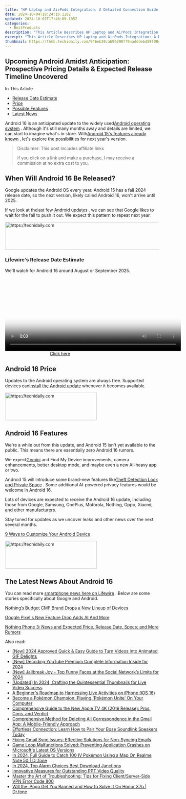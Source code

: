 ```yaml
---
title: "HP Laptop and AirPods Integration: A Detailed Connection Guide for Easy Listening Experience"
date: 2024-10-04T18:24:16.118Z
updated: 2024-10-07T17:46:05.105Z
categories:
  - BestProducts
description: "This Article Describes HP Laptop and AirPods Integration: A Detailed Connection Guide for Easy Listening Experience"
excerpt: "This Article Describes HP Laptop and AirPods Integration: A Detailed Connection Guide for Easy Listening Experience"
thumbnail: https://thmb.techidaily.com/946eb20cab96390f79aadddebd59f08cdd8697ebfd4d415c6dfeb99e2e1d4fd0.jpg
---
```


## Upcoming Android Amidst Anticipation: Prospective Pricing Details & Expected Release Timeline Uncovered

In This Article

* [Release Date Estimate](https://www.lifewire.com/#toc-when-will-android-16-be-released)
* [Price](https://www.lifewire.com/#toc-android-16-price)
* [Possible Features](https://www.lifewire.com/#toc-android-16-features)
* [Latest News](https://www.lifewire.com/#toc-the-latest-news-about-android-16)

 Android 16 is an anticipated update to the widely used[Android operating system](https://www.lifewire.com/what-is-google-android-1616887) . Although it's still many months away and details are limited, we can start to imagine what's in store. With[Android 15's features already known](https://www.lifewire.com/android-15-7547471) , let's explore the possibilities for next year's version.

>  Disclaimer: This post includes affiliate links
>
>  If you click on a link and make a purchase, I may receive a commission at no extra cost to you.
>

## When Will Android 16 Be Released?

 Google updates the Android OS every year. Android 15 has a fall 2024 release date, so the next version, likely called Android 16, won't arrive until 2025.

 If we look at the[last few Android updates](https://www.lifewire.com/android-versions-4173277) , we can see that Google likes to wait for the fall to push it out. We expect this pattern to repeat next year.

<!-- affiliate ads begin -->
<a href="https://appsumo.8odi.net/c/5597632/2123737/7443" target="_top" id="2123737">
  <img src="//a.impactradius-go.com/display-ad/7443-2123737" border="0" alt="https://techidaily.com" width="728" height="90"/>
</a>
<img height="0" width="0" src="https://appsumo.8odi.net/i/5597632/2123737/7443" style="position:absolute;visibility:hidden;" border="0" />
<!-- affiliate ads end -->

### Lifewire's Release Date Estimate

We'll watch for Android 16 around August or September 2025.

<!-- affiliate ads begin -->
<span id="1938141">
					<video width="576" height="240" style="cursor:pointer"
           poster="//a.impactradius-go.com/display-clicktoplayimage/1938141.png"
           onclick="if(!this.playClicked){this.play();this.setAttribute('controls',true);this.playClicked=true;}">
	   <source src="//a.impactradius-go.com/display-ad/22993-1938141">
	   <img src="//a.impactradius-go.com/display-clicktoplayimage/1938141.png" style="border: none; height: 100%; width: 100%; object-fit: contain">
	</video>
	<div style="width:360px;text-align:center"><a href="javascript:window.open(decodeURIComponent('https%3A%2F%2Fhomestyler.sjv.io%2Fc%2F5597632%2F1938141%2F22993'), '_blank');void(0);">Click here</a></div>
</span>
<img height="0" width="0" src="https://imp.pxf.io/i/5597632/1938141/22993" style="position:absolute;visibility:hidden;" border="0" />
<!-- affiliate ads end -->

## Android 16 Price

 Updates to the Android operating system are always free. Supported devices can[install the Android update](https://www.lifewire.com/update-your-android-os-121662) whenever it becomes available.  

<!-- affiliate ads begin -->
<a href="https://aligracehair.sjv.io/c/5597632/2135399/19272" target="_top" id="2135399">
  <img src="//a.impactradius-go.com/display-ad/19272-2135399" border="0" alt="https://techidaily.com" width="300" height="90"/>
</a>
<img height="0" width="0" src="https://aligracehair.sjv.io/i/5597632/2135399/19272" style="position:absolute;visibility:hidden;" border="0" />
<!-- affiliate ads end -->

## Android 16 Features

 We're a while out from this update, and Android 15 isn't yet available to the public. This means there are essentially zero Android 16 rumors.

 We expect[Gemini](https://www.lifewire.com/what-is-google-bard-7151624) and Find My Device improvements, camera enhancements, better desktop mode, and maybe even a new AI-heavy app or two.

 Android 15 will introduce some brand-new features like[Theft Detection Lock and Private Space](https://blog.google/products/android/android-theft-protection/) . Some additional AI-powered privacy features would be welcome in Android 16.

 Lots of devices are expected to receive the Android 16 update, including those from Google, Samsung, OnePlus, Motorola, Nothing, Oppo, Xiaomi, and other manufacturers.

 Stay tuned for updates as we uncover leaks and other news over the next several months.

[9 Ways to Customize Your Android Device](https://www.lifewire.com/customizing-your-android-4021844)

<!-- affiliate ads begin -->
<a href="https://appsumo.8odi.net/c/5597632/2137393/7443" target="_top" id="2137393">
  <img src="//a.impactradius-go.com/display-ad/7443-2137393" border="0" alt="https://techidaily.com" width="300" height="90"/>
</a>
<img height="0" width="0" src="https://appsumo.8odi.net/i/5597632/2137393/7443" style="position:absolute;visibility:hidden;" border="0" />
<!-- affiliate ads end -->

## The Latest News About Android 16

 You can read more [smartphone news here on Lifewire](https://www.lifewire.com/mobile-phone-news-4796390) . Below are some stories specifically about Google and Android.

[Nothing’s Budget CMF Brand Drops a New Lineup of Devices](https://www.lifewire.com/nothings-budget-cmf-brand-drops-a-new-lineup-of-devices-8674814)

[Google Pixel's New Feature Drop Adds AI And More](https://www.lifewire.com/google-pixel-s-new-feature-drop-adds-ai-and-more-8663574)

[Nothing Phone 3: News and Expected Price, Release Date, Specs; and More Rumors](https://www.lifewire.com/nothing-phone-3-8639420)

<ins class="adsbygoogle"
     style="display:block"
     data-ad-format="autorelaxed"
     data-ad-client="ca-pub-7571918770474297"
     data-ad-slot="1223367746"></ins>

<ins class="adsbygoogle"
     style="display:block"
     data-ad-client="ca-pub-7571918770474297"
     data-ad-slot="8358498916"
     data-ad-format="auto"
     data-full-width-responsive="true"></ins>

<span class="atpl-alsoreadstyle">Also read:</span>
<div><ul>
<li><a href="https://youtube-webster.techidaily.com/024-approved-quick-and-easy-guide-to-turn-videos-into-animated-gif-delights/"><u>[New] 2024 Approved Quick & Easy Guide to Turn Videos Into Animated GIF Delights</u></a></li>
<li><a href="https://youtube-webster.techidaily.com/ecoding-youtube-premium-complete-information-inside-for-2024/"><u>[New] Decoding YouTube Premium Complete Information Inside for 2024</u></a></li>
<li><a href="https://facebook-clips.techidaily.com/new-jailbreak-joy-top-funny-faces-at-the-social-networks-limits-for-2024/"><u>[New] Jailbreak Joy - Top Funny Faces at the Social Network’s Limits for 2024</u></a></li>
<li><a href="https://facebook-video-footage.techidaily.com/updated-in-2024-crafting-the-quintessential-thumbnails-for-live-video-success/"><u>[Updated] In 2024, Crafting the Quintessential Thumbnails for Live Video Success</u></a></li>
<li><a href="https://technical-tips.techidaily.com/a-beginners-roadmap-to-harnessing-live-activities-on-iphone-ios-16/"><u>A Beginner's Roadmap to Harnessing Live Activities on iPhone (iOS 16)</u></a></li>
<li><a href="https://technical-tips.techidaily.com/become-a-pokemon-champion-playing-pokemon-unite-on-your-computer/"><u>Become a Pokémon Champion: Playing 'Pokémon Unite' On Your Computer</u></a></li>
<li><a href="https://technical-tips.techidaily.com/comprehensive-guide-to-the-new-apple-tv-4k-2019-release-pros-cons-and-verdict/"><u>Comprehensive Guide to the New Apple TV 4K (2019 Release): Pros, Cons, and Verdict</u></a></li>
<li><a href="https://technical-tips.techidaily.com/comprehensive-method-for-deleting-all-correspondence-in-the-gmail-app-a-mobile-friendly-approach/"><u>Comprehensive Method for Deleting All Correspondence in the Gmail App: A Mobile-Friendly Approach</u></a></li>
<li><a href="https://technical-tips.techidaily.com/1722864674269-effortless-connection-learn-how-to-pair-your-bose-soundlink-speakers-today/"><u>Effortless Connection: Learn How to Pair Your Bose Soundlink Speakers Today</u></a></li>
<li><a href="https://technical-tips.techidaily.com/fixing-gmail-sync-issues-effective-solutions-for-non-syncing-emails/"><u>Fixing Gmail Sync Issues: Effective Solutions for Non-Syncing Emails</u></a></li>
<li><a href="https://win-solutions.techidaily.com/game-loop-malfunctions-solved-preventing-application-crashes-on-microsofts-latest-os-versions/"><u>Game Loop Malfunctions Solved: Preventing Application Crashes on Microsoft's Latest OS Versions</u></a></li>
<li><a href="https://pokemon-go-android.techidaily.com/in-2024-full-guide-to-catch-100-iv-pokemon-using-a-map-on-realme-note-50-drfone-by-drfone-virtual-android/"><u>In 2024, Full Guide to Catch 100 IV Pokémon Using a Map On Realme Note 50 | Dr.fone</u></a></li>
<li><a href="https://some-skills.techidaily.com/in-2024-top-alarm-choices-best-download-junctions/"><u>In 2024, Top Alarm Choices Best Download Junctions</u></a></li>
<li><a href="https://desktop-recording.techidaily.com/innovative-measures-for-outstanding-ppt-video-quality/"><u>Innovative Measures for Outstanding PPT Video Quality</u></a></li>
<li><a href="https://technical-tips.techidaily.com/master-the-art-of-troubleshooting-tips-for-fixing-clientserver-side-vpn-error-code-800/"><u>Master the Art of Troubleshooting: Tips for Fixing Client/Server-Side VPN Error Code 800</u></a></li>
<li><a href="https://fake-location.techidaily.com/will-the-ipogo-get-you-banned-and-how-to-solve-it-on-honor-x7b-drfone-by-drfone-virtual-android/"><u>Will the iPogo Get You Banned and How to Solve It On Honor X7b | Dr.fone</u></a></li>
</ul></div>

